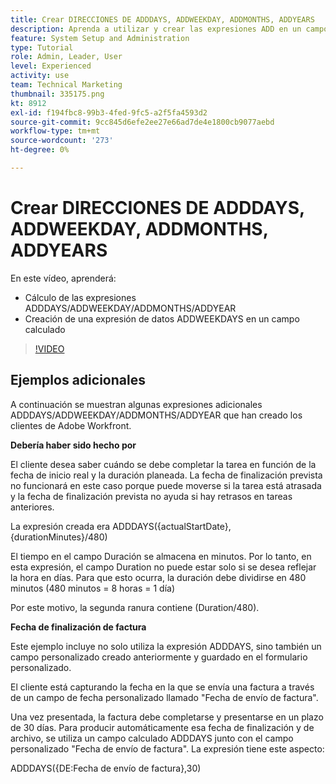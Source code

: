 ```yaml
---
title: Crear DIRECCIONES DE ADDDAYS, ADDWEEKDAY, ADDMONTHS, ADDYEARS
description: Aprenda a utilizar y crear las expresiones ADD en un campo calculado en Adobe [!DNL Workfront].
feature: System Setup and Administration
type: Tutorial
role: Admin, Leader, User
level: Experienced
activity: use
team: Technical Marketing
thumbnail: 335175.png
kt: 8912
exl-id: f194fbc8-99b3-4fed-9fc5-a2f5fa4593d2
source-git-commit: 9cc845d6efe2ee27e66ad7de4e1800cb9077aebd
workflow-type: tm+mt
source-wordcount: '273'
ht-degree: 0%

---
```


# Crear DIRECCIONES DE ADDDAYS, ADDWEEKDAY, ADDMONTHS, ADDYEARS

En este vídeo, aprenderá:

* Cálculo de las expresiones ADDDAYS/ADDWEEKDAY/ADDMONTHS/ADDYEAR
* Creación de una expresión de datos ADDWEEKDAYS en un campo calculado

>[!VIDEO](https://video.tv.adobe.com/v/335175/?quality=12)

## Ejemplos adicionales

A continuación se muestran algunas expresiones adicionales ADDDAYS/ADDWEEKDAY/ADDMONTHS/ADDYEAR que han creado los clientes de Adobe Workfront.

**Debería haber sido hecho por**

El cliente desea saber cuándo se debe completar la tarea en función de la fecha de inicio real y la duración planeada. La fecha de finalización prevista no funcionará en este caso porque puede moverse si la tarea está atrasada y la fecha de finalización prevista no ayuda si hay retrasos en tareas anteriores.

La expresión creada era ADDDAYS({actualStartDate},{durationMinutes}/480)

El tiempo en el campo Duración se almacena en minutos. Por lo tanto, en esta expresión, el campo Duration no puede estar solo si se desea reflejar la hora en días. Para que esto ocurra, la duración debe dividirse en 480 minutos (480 minutos = 8 horas = 1 día)

Por este motivo, la segunda ranura contiene (Duration/480).


**Fecha de finalización de factura**

Este ejemplo incluye no solo utiliza la expresión ADDDAYS, sino también un campo personalizado creado anteriormente y guardado en el formulario personalizado.

El cliente está capturando la fecha en la que se envía una factura a través de un campo de fecha personalizado llamado &quot;Fecha de envío de factura&quot;.

Una vez presentada, la factura debe completarse y presentarse en un plazo de 30 días. Para producir automáticamente esa fecha de finalización y de archivo, se utiliza un campo calculado ADDDAYS junto con el campo personalizado &quot;Fecha de envío de factura&quot;. La expresión tiene este aspecto:

ADDDAYS({DE:Fecha de envío de factura},30)

